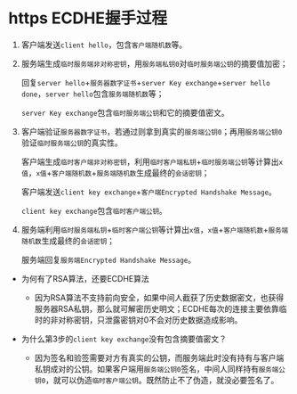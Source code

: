 # https ECDHE握手过程

1. 客户端发送`client hello`，包含`客户端随机数`等。

2. 服务端生成`临时服务端非对称密钥`，用`服务端私钥0`对`临时服务端公钥`的摘要值加密；

   回复`server hello`+`服务器数字证书`+`server Key exchange`+`server hello done`，`server hello`包含`服务端随机数`等；
   
   `server Key exchange`包含`临时服务端公钥`和它的摘要值密文。

3. 客户端验证`服务器数字证书`，若通过则拿到真实的`服务端公钥0`；再用`服务端公钥0`验证`临时服务端公钥`的真实性。
   
   客户端生成`临时客户端非对称密钥`，利用`临时客户端私钥`+`临时服务端公钥`等计算出`x值`，`x值`+`客户端随机数`+`服务端随机数`生成最终的`会话密钥`；
   
   客户端发送`client key exchange`+`客户端Encrypted Handshake Message`。

   `client key exchange`包含`临时客户端公钥`。

4. 服务端利用`临时服务端私钥`+`临时客户端公钥`等计算出`x值`，`x值`+`客户端随机数`+`服务端随机数`生成最终的`会话密钥`；

   服务端回复`服务端Encrypted Handshake Message`。

* 为何有了RSA算法，还要ECDHE算法
  * 因为RSA算法不支持前向安全，如果中间人截获了历史数据密文，也获得服务器RSA私钥，那么就可解密历史明文；ECDHE每次的连接主要依靠临时的非对称密钥，只泄露密钥对0不会对历史数据造成影响。

* 为什么第3步的`client key exchange`没有包含摘要值密文？

  * 因为签名和验签需要对方有真实的公钥，而服务端此时没有持有与客户端私钥成对的公钥。如果客户端用`服务端公钥0`签名，中间人同样持有`服务端公钥0`，就可以伪造`临时客户端公钥`。既然防止不了伪造，就没必要签名了。
